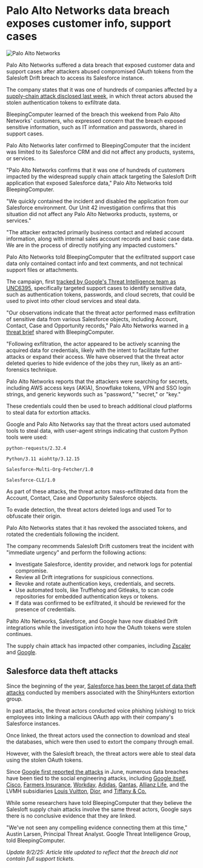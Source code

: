 # Palo Alto Networks data breach exposes customer info, support cases

![Palo Alto Networks](https://www.bleepstatic.com/content/hl-images/2024/10/09/Palo-Alto-Networks.jpg)

Palo Alto Networks suffered a data breach that exposed customer data and support cases after attackers abused compromised OAuth tokens from the Salesloft Drift breach to access its Salesforce instance.

The company states that it was one of hundreds of companies affected by a [supply-chain attack disclosed last week](https://www.bleepingcomputer.com/news/security/salesloft-breached-to-steal-oauth-tokens-for-salesforce-data-theft-attacks/), in which threat actors abused the stolen authentication tokens to exfiltrate data.

BleepingComputer learned of the breach this weekend from Palo Alto Networks' customers, who expressed concern that the breach exposed sensitive information, such as IT information and passwords, shared in support cases.

Palo Alto Networks later confirmed to BleepingComputer that the incident was limited to its Salesforce CRM and did not affect any products, systems, or services.

"Palo Alto Networks confirms that it was one of hundreds of customers impacted by the widespread supply chain attack targeting the Salesloft Drift application that exposed Salesforce data," Palo Alto Networks told BleepingComputer.

"We quickly contained the incident and disabled the application from our Salesforce environment. Our Unit 42 investigation confirms that this situation did not affect any Palo Alto Networks products, systems, or services."

"The attacker extracted primarily business contact and related account information, along with internal sales account records and basic case data. We are in the process of directly notifying any impacted customers."

Palo Alto Networks told BleepingComputer that the exfiltrated support case data only contained contact info and text comments, and not technical support files or attachments.

The campaign, first [tracked by Google's Threat Intelligence team as UNC6395](https://www.bleepingcomputer.com/news/security/salesloft-breached-to-steal-oauth-tokens-for-salesforce-data-theft-attacks/), specifically targeted support cases to identify sensitive data, such as authentication tokens, passwords, and cloud secrets, that could be used to pivot into other cloud services and steal data.

"Our observations indicate that the threat actor performed mass exfiltration of sensitive data from various Salesforce objects, including Account, Contact, Case and Opportunity records," Palo Alto Networks warned in [a threat brief](https://unit42.paloaltonetworks.com/threat-brief-compromised-salesforce-instances/) shared with BleepingComputer.

"Following exfiltration, the actor appeared to be actively scanning the acquired data for credentials, likely with the intent to facilitate further attacks or expand their access. We have observed that the threat actor deleted queries to hide evidence of the jobs they run, likely as an anti-forensics technique.

Palo Alto Networks reports that the attackers were searching for secrets, including AWS access keys (AKIA), Snowflake tokens, VPN and SSO login strings, and generic keywords such as "password," "secret," or "key."

These credentials could then be used to breach additional cloud platforms to steal data for extortion attacks.

Google and Palo Alto Networks say that the threat actors used automated tools to steal data, with user-agent strings indicating that custom Python tools were used:

```
python-requests/2.32.4

Python/3.11 aiohttp/3.12.15

Salesforce-Multi-Org-Fetcher/1.0

Salesforce-CLI/1.0
```

As part of these attacks, the threat actors mass-exfiltrated data from the Account, Contact, Case and Opportunity Salesforce objects.

To evade detection, the threat actors deleted logs and used Tor to obfuscate their origin.

Palo Alto Networks states that it has revoked the associated tokens, and rotated the credentials following the incident.

The company recommends Salesloft Drift customers treat the incident with "immediate urgency" and perform the following actions:

* Investigate Salesforce, identity provider, and network logs for potential compromise.
* Review all Drift integrations for suspicious connections.
* Revoke and rotate authentication keys, credentials, and secrets.
* Use automated tools, like Trufflehog and Gitleaks, to scan code repositories for embedded authentication keys or tokens.
* If data was confirmed to be exfiltrated, it should be reviewed for the presence of credentials.

Palto Alto Networks, Salesforce, and Google have now disabled Drift integrations while the investigation into how the OAuth tokens were stolen continues.

The supply chain attack has impacted other companies, including [Zscaler](https://www.bleepingcomputer.com/news/security/zscaler-data-breach-exposes-customer-info-after-salesloft-drift-compromise/) and [Google](https://www.bleepingcomputer.com/news/security/google-warns-salesloft-breach-impacted-some-workspace-accounts/).

## Salesforce data theft attacks

Since the beginning of the year, [Salesforce has been the target of data theft attacks](https://www.bleepingcomputer.com/news/security/shinyhunters-behind-salesforce-data-theft-attacks-at-qantas-allianz-life-and-lvmh/) conducted by members associated with the ShinyHunters extortion group.

In past attacks, the threat actors conducted voice phishing (vishing) to trick employees into linking a malicious OAuth app with their company's Salesforce instances.

Once linked, the threat actors used the connection to download and steal the databases, which were then used to extort the company through email.

However, with the Salesloft breach, the threat actors were able to steal data using the stolen OAuth tokens.

Since [Google first reported the attacks](https://www.bleepingcomputer.com/news/security/google-hackers-target-salesforce-accounts-in-data-extortion-attacks/) in June, numerous data breaches have been tied to the social engineering attacks, including [Google itself](http://ogle-suffers-data-breach-in-ongoing-salesforce-data-theft-attacks/), [Cisco](https://www.bleepingcomputer.com/news/security/cisco-discloses-data-breach-impacting-ciscocom-user-accounts/), [Farmers Insurance](https://www.bleepingcomputer.com/news/security/farmers-insurance-data-breach-impacts-11m-people-after-salesforce-attack/), [Workday](https://www.bleepingcomputer.com/news/security/hr-giant-workday-discloses-data-breach-amid-salesforce-attacks/), [Adidas](https://www.bleepingcomputer.com/news/security/adidas-warns-of-data-breach-after-customer-service-provider-hack/), [Qantas](https://www.bleepingcomputer.com/news/security/qantas-confirms-data-breach-impacts-57-million-customers/), [Allianz Life](https://www.bleepingcomputer.com/news/security/allianz-life-confirms-data-breach-impacts-majority-of-14-million-customers/), and the LVMH subsidiaries [Louis Vuitton](https://www.bleepingcomputer.com/news/security/louis-vuitton-says-regional-data-breaches-tied-to-same-cyberattack/), [Dior](https://www.bleepingcomputer.com/news/security/fashion-giant-dior-discloses-cyberattack-warns-of-data-breach/), and [Tiffany & Co.](https://www.chosun.com/english/industry-en/2025/05/26/ORM5MULB7NEM7EBUFVXHVLSB4A/)

While some researchers have told BleepingComputer that they believe the Salesloft supply chain attacks involve the same threat actors, Google says there is no conclusive evidence that they are linked.

"We've not seen any compelling evidence connecting them at this time," Austin Larsen, Principal Threat Analyst. Google Threat Intelligence Group, told BleepingComputer.

_Update 9/2/25: Article title updated to reflect that the breach did not contain full support tickets._